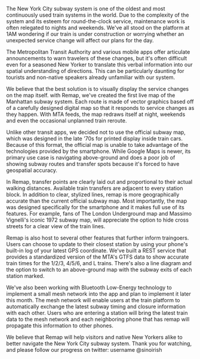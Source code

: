 The New York City subway system is one of the oldest and most continuously used train systems in the world. Due to the complexity of the system and its  esteem for round-the-clock service, maintenance work is often relegated to nights and weekends. We've all stood on the platform at 1AM wondering if our train is under construction or worrying whether an unexpected service change will affect our plans for the day.

The Metropolitan Transit Authority and various mobile apps offer articulate announcements to warn travelers of these changes, but it's often difficult even for a seasoned New Yorker to translate this verbal information into our spatial understanding of directions. This can be particularly daunting for tourists and non-native speakers already unfamiliar with our system.

We believe that the best solution is to visually display the service changes on the map itself. with Remap, we've created the first live map of the Manhattan subway system. Each route is made of vector graphics based off of a carefully designed digital map so that it responds to service changes as they happen. With MTA feeds, the map redraws itself at night, weekends and even the occasional unplanned train reroute.

Unlike other transit apps, we decided not to use the official subway map, which was designed in the late '70s for printed display inside train cars. Because of this format, the official map is unable to take advantage of the technologies provided by the smartphone. While Google Maps is newer, its primary use case is navigating above-ground and does a poor job of showing subway routes and transfer spots because it's forced to have geospatial accuracy. 

In Remap, transfer points are clearly laid out and proportional to their actual walking distances. Available train transfers are adjacent to every station block. In addition to clear, stylized lines, remap is more geographically accurate than the current official subway map. Most importantly, the map was designed specifically for the smartphone and it makes full use of its features. For example, fans of The London Underground map and Massimo Vignelli's iconic 1972 subway map, will appreciate the option to hide cross streets for a clear view of the train lines.

Remap is also host to several other features that further inform traingoers. Users can choose to update to their closest station by using your phone's built-in log of your latest GPS coordinate. We've built a REST service that provides a standardized version of the MTA's GTFS data to show accurate train times for the 1/2/3, 4/5/6, and L trains. There's also a line diagram and the option to switch to an above-ground map with the subway exits of each station marked. 

We've also been working with Bluetooth Low-Energy technology to implement a small mesh network into the app and plan to implement it later this month. The mesh network will enable users at the train platform to automatically exchange the latest subway timing and closure information with each other. Users who are entering a station will bring the latest train data to the mesh network and each neighboring phone that has remap will propagate this information to other phones.

We believe that Remap will help visitors and native New Yorkers alike to better navigate the New York City subway system. Thank you for watching, and please follow our progress on twitter: username @sinoirish
